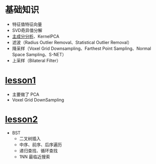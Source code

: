 # 基础知识

- 特征值特征向量
- SVD奇异值分解
- [主成分分析](https://zhuanlan.zhihu.com/p/77151308)、KernelPCA
- 滤波（Radius Outlier Removal、Statistical Outlier Removal）
- 降采样（Voxel Grid Downsampling、Farthest Point Sampling、Normal Space Sampling、S-NET）
- 上采样（Bilateral Filter）

# [lesson1](./lesson1)
- 主要做了 PCA
- Voxel Grid DownSampling

# [lesson2](./lesson2)
- BST
    - 二叉树插入
    - 中序、前序、后序遍历
    - 递归查找、循环查找
    - 1NN 最临近搜索

